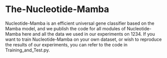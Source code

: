 # The-Nucleotide-Mamba

Nucleotide-Mamba is an efficient universal gene classifier based on the Mamba model, and we publish the code for all modules of Nucleotide-Mamba here and all the data we used in our experiments on 1234. If you want to train Nucleotide-Mamba on your own dataset, or wish to reproduce the results of our experiments, you can refer to the code in Training_and_Test.py.
